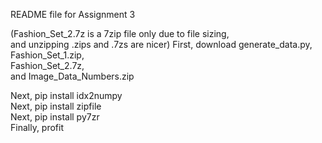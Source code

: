README file for Assignment 3

(Fashion_Set_2.7z is a 7zip file only due to file sizing,  
and unzipping .zips and .7zs are nicer)
First, download 
generate_data.py,
Fashion_Set_1.zip,  
Fashion_Set_2.7z,  
and Image_Data_Numbers.zip  

Next, pip install idx2numpy  
Next, pip install zipfile  
Next, pip install py7zr  
Finally, profit
